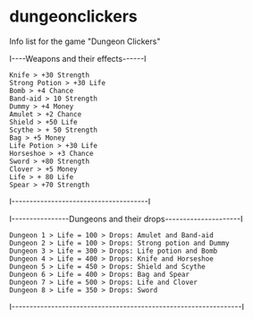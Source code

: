 # dungeonclickers
Info list for the game "Dungeon Clickers"

I----Weapons and their effects------I

    Knife > +30 Strength
    Strong Potion > +30 Life
    Bomb > +4 Chance
    Band-aid > 10 Strength
    Dummy > +4 Money
    Amulet > +2 Chance
    Shield > +50 Life
    Scythe > + 50 Strength
    Bag > +5 Money
    Life Potion > +30 Life
    Horseshoe > +3 Chance
    Sword > +80 Strength
    Clover > +5 Money
    Life > + 80 Life
    Spear > +70 Strength
I--------------------------------------I

I----------------Dungeons and their drops---------------------I

    Dungeon 1 > Life = 100 > Drops: Amulet and Band-aid
    Dungeon 2 > Life = 100 > Drops: Strong potion and Dummy
    Dungeon 3 > Life = 300 > Drops: Life potion and Bomb
    Dungeon 4 > Life = 400 > Drops: Knife and Horseshoe
    Dungeon 5 > Life = 450 > Drops: Shield and Scythe
    Dungeon 6 > Life = 400 > Drops: Bag and Spear
    Dungeon 7 > Life = 500 > Drops: Life and Clover
    Dungeon 8 > Life = 350 > Drops: Sword 
I----------------------------------------------------------------I
